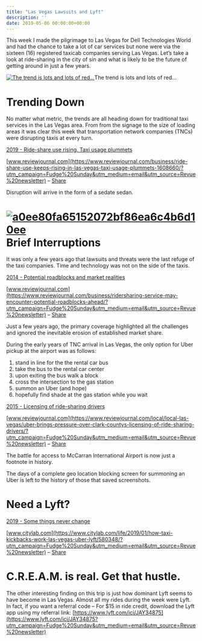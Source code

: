 ```yaml
---
title: "Las Vegas Lawsuits and Lyft"
description: ''
date: 2019-05-06 00:00:00+00:00
---
```


This week I made the pilgrimage to Las Vegas for Dell Technologies World and had the chance to take a lot of car services but none were via the sixteen (16) registered taxicab companies serving Las Vegas. Let’s take a look at ride-sharing in the city of sin and what is likely to be the future of getting around in just a few years.


[![The trend is lots and lots of red...](https://cuthrell.com/favicon.png "The trend is lots and lots of red...")](https://cuthrell.com/favicon.png)The trend is lots and lots of red…

Trending Down
=============

No matter what metric, the trends are all heading down for traditional taxi services in the Las Vegas area. From from the signage to the size of loading areas it was clear this week that transportation network companies (TNCs) were disrupting taxis at every turn.

[2019 - Ride-share use rising. Taxi usage plummets](https://www.reviewjournal.com/business/ride-share-use-keeps-rising-in-las-vegas-taxi-usage-plummets-1608660/?utm_campaign=Fudge%20Sunday&utm_medium=email&utm_source=Revue%20newsletter)

[www.reviewjournal.com](https://www.reviewjournal.com/business/ride-share-use-keeps-rising-in-las-vegas-taxi-usage-plummets-1608660/?utm_campaign=Fudge%20Sunday&utm_medium=email&utm_source=Revue%20newsletter) – [Share](http://rev.vu/kd4nED?utm_campaign=Issue&utm_content=share&utm_medium=email&utm_source=Fudge+Sunday)

Disruption will arrive in the form of a sedate sedan.

[![a0ee80fa65152072bf86ea6c4b6d10ee](https://cuthrell.com/favicon.png "a0ee80fa65152072bf86ea6c4b6d10ee")](https://cuthrell.com/favicon.png)Brief Interruptions
===================

It was only a few years ago that lawsuits and threats were the last refuge of the taxi companies. Time and technology was not on the side of the taxis.

[2014 - Potential roadblocks and market realities](https://www.reviewjournal.com/business/ridersharing-service-may-encounter-potential-roadblocks-ahead/?utm_campaign=Fudge%20Sunday&utm_medium=email&utm_source=Revue%20newsletter)

[www.reviewjournal.com](https://www.reviewjournal.com/business/ridersharing-service-may-encounter-potential-roadblocks-ahead/?utm_campaign=Fudge%20Sunday&utm_medium=email&utm_source=Revue%20newsletter) – [Share](http://rev.vu/564Oeq?utm_campaign=Issue&utm_content=share&utm_medium=email&utm_source=Fudge+Sunday)

Just a few years ago, the primary coverage highlighted all the challenges and ignored the inevitable erosion of established market share.

During the early years of TNC arrival in Las Vegas, the only option for Uber pickup at the airport was as follows:

1. stand in line for the the rental car bus
2. take the bus to the rental car center
3. upon exiting the bus walk a block
4. cross the intersection to the gas station
5. summon an Uber (and hope)
6. hopefully find shade at the gas station while you wait

[2015 - Licensing of ride-sharing drivers](https://www.reviewjournal.com/local/local-las-vegas/uber-brings-pressure-over-clark-countys-licensing-of-ride-sharing-drivers/?utm_campaign=Fudge%20Sunday&utm_medium=email&utm_source=Revue%20newsletter)

[www.reviewjournal.com](https://www.reviewjournal.com/local/local-las-vegas/uber-brings-pressure-over-clark-countys-licensing-of-ride-sharing-drivers/?utm_campaign=Fudge%20Sunday&utm_medium=email&utm_source=Revue%20newsletter) – [Share](http://rev.vu/WR9Qm1?utm_campaign=Issue&utm_content=share&utm_medium=email&utm_source=Fudge+Sunday)

The battle for access to McCarran International Airport is now just a footnote in history.

The days of a complete geo location blocking screen for summoning an Uber is left to the history of those that saved screenshots.

Need a Lyft?
============

[2019 - Some things never change](https://www.citylab.com/life/2019/01/how-taxi-kickbacks-work-las-vegas-uber-lyft/580348/?utm_campaign=Fudge%20Sunday&utm_medium=email&utm_source=Revue%20newsletter)

[www.citylab.com](https://www.citylab.com/life/2019/01/how-taxi-kickbacks-work-las-vegas-uber-lyft/580348/?utm_campaign=Fudge%20Sunday&utm_medium=email&utm_source=Revue%20newsletter) – [Share](http://rev.vu/naME7Z?utm_campaign=Issue&utm_content=share&utm_medium=email&utm_source=Fudge+Sunday)

C.R.E.A.M. is real. Get that hustle.
====================================

The other interesting finding on this trip is just how dominant Lyft seems to have become in Las Vegas. Almost all my rides during the week were Lyft. In fact, if you want a referral code – For $15 in ride credit, download the Lyft app using my referral link: [https://www.lyft.com/ici/JAY34875](https://www.lyft.com/ici/JAY34875?utm_campaign=Fudge%20Sunday&utm_medium=email&utm_source=Revue%20newsletter)

